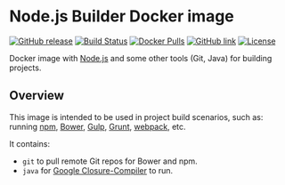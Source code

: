 Node.js Builder Docker image
============================

[![GitHub release](https://img.shields.io/github/release/instrumentisto/node-builder-docker-image.svg)](https://hub.docker.com/r/instrumentisto/node-builder/tags)
[![Build Status](https://travis-ci.org/instrumentisto/node-builder-docker-image.svg?branch=master)](https://travis-ci.org/instrumentisto/node-builder-docker-image)
[![Docker Pulls](https://img.shields.io/docker/pulls/instrumentisto/node-builder.svg)](https://hub.docker.com/r/instrumentisto/node-builder)
[![GitHub link](https://img.shields.io/badge/github-link-blue.svg)](https://github.com/instrumentisto/node-builder-docker-image)
[![License](https://img.shields.io/badge/license-MIT-blue.svg)](https://github.com/instrumentisto/node-builder-docker-image/blob/master/LICENSE.md)

Docker image with [Node.js](https://nodejs.org) and some other tools (Git, Java)
for building projects.



## Overview

This image is intended to be used in project build scenarios, such as:
running [npm](https://www.npmjs.com), [Bower](https://www.npmjs.com),
[Gulp](http://gulpjs.com), [Grunt](http://gruntjs.com),
[webpack](https://webpack.github.io), etc.

It contains:
- `git` to pull remote Git repos for Bower and npm.
- `java` for [Google Closure-Compiler][1] to run.




[1]: https://www.npmjs.com/package/google-closure-compiler
